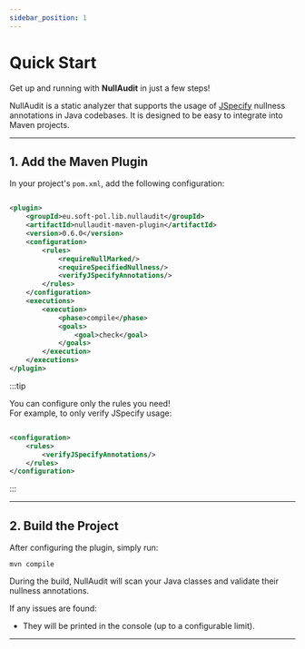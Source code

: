 ```yaml
---
sidebar_position: 1
---
```


# Quick Start

Get up and running with **NullAudit** in just a few steps!

NullAudit is a static analyzer that supports the usage of [JSpecify](https://jspecify.dev)
nullness annotations in Java codebases. It is designed to be easy to integrate into Maven projects.

---

## 1. Add the Maven Plugin

In your project's `pom.xml`, add the following configuration:

```xml

<plugin>
    <groupId>eu.soft-pol.lib.nullaudit</groupId>
    <artifactId>nullaudit-maven-plugin</artifactId>
    <version>0.6.0</version>
    <configuration>
        <rules>
            <requireNullMarked/>
            <requireSpecifiedNullness/>
            <verifyJSpecifyAnnotations/>
        </rules>
    </configuration>
    <executions>
        <execution>
            <phase>compile</phase>
            <goals>
                <goal>check</goal>
            </goals>
        </execution>
    </executions>
</plugin>
```

:::tip

You can configure only the rules you need!  
For example, to only verify JSpecify usage:

```xml

<configuration>
    <rules>
        <verifyJSpecifyAnnotations/>
    </rules>
</configuration>
```

:::

---

## 2. Build the Project

After configuring the plugin, simply run:

```
mvn compile
```

During the build, NullAudit will scan your Java classes and validate their nullness annotations.

If any issues are found:

* They will be printed in the console (up to a configurable limit).

---
